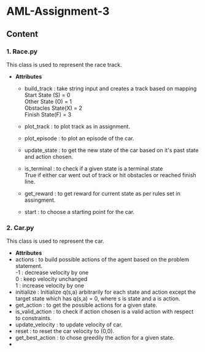 # AML-Assignment-3
## Content
### 1. Race.py
This class is used to represent the race track.
- **Attributes**
  - build_track : take string input and creates a track based on mapping\
  Start State (S) = 0\
  Other State (O) = 1\
  Obstacles State(X) = 2\
  Finish State(F) = 3
  
  - plot_track : to plot track as in assignment.
  - plot_episode : to plot an episode of the car.
  - update_state : to get the new state of the car based on it's past state and action chosen.
  - is_terminal : to check if a given state is a terminal state\
  True if either car went out of track or hit obstacles or reached finish line.
  - get_reward : to get reward for current state as per rules set in assingment.
  - start : to choose a starting point for the car.
 
 ### 2. Car.py
 This class is used to represent the car.
 - **Attributes**
  - actions : to build possible actions of the agent based on the problem statement.\
  -1 : decrease velocity by one\
  0 : keep velocity unchanged\
  1 : increase velocity by one
  - initialize : Initialize  q(s,a) arbitrarily for each state and action except the target state which has q(s,a) = 0, where s is state and a is action.
  - get_action : to get the possible actions for a given state.
  - is_valid_action :  to check if action chosen is a valid action with respect to constraints.
  - update_velocity : to update velocity of car.
  - reset : to reset the car velocity to (0,0).
  - get_best_action : to chose greedily the action for a given state.
  - 
